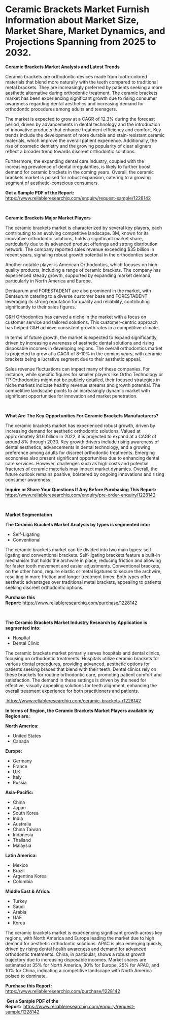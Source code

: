 <p><h1>Ceramic Brackets Market Furnish Information about Market Size, Market Share, Market Dynamics, and Projections Spanning from 2025 to 2032.</h1></p><p><strong>Ceramic Brackets Market Analysis and Latest Trends</strong></p>
<p><p>Ceramic brackets are orthodontic devices made from tooth-colored materials that blend more naturally with the teeth compared to traditional metal brackets. They are increasingly preferred by patients seeking a more aesthetic alternative during orthodontic treatment. The ceramic brackets market has been experiencing significant growth due to rising consumer awareness regarding dental aesthetics and increasing demand for orthodontic procedures among adults and teenagers.</p><p>The market is expected to grow at a CAGR of 12.3% during the forecast period, driven by advancements in dental technology and the introduction of innovative products that enhance treatment efficiency and comfort. Key trends include the development of more durable and stain-resistant ceramic materials, which improve the overall patient experience. Additionally, the rise of cosmetic dentistry and the growing popularity of clear aligners reflect a broader trend towards discreet orthodontic solutions. </p><p>Furthermore, the expanding dental care industry, coupled with the increasing prevalence of dental irregularities, is likely to further boost demand for ceramic brackets in the coming years. Overall, the ceramic brackets market is poised for robust expansion, catering to a growing segment of aesthetic-conscious consumers.</p></p>
<p><strong>Get a Sample PDF of the Report:&nbsp;</strong> <a href="https://www.reliableresearchiq.com/enquiry/request-sample/1228142?utm_campaign=3519&utm_medium=2&utm_source=Github&utm_content=ia&utm_term=13042025&utm_id=ceramic-brackets">https://www.reliableresearchiq.com/enquiry/request-sample/1228142</a></p>
<p>&nbsp;</p>
<p><strong>Ceramic Brackets Major Market Players</strong></p>
<p><p>The ceramic brackets market is characterized by several key players, each contributing to an evolving competitive landscape. 3M, known for its innovative orthodontic solutions, holds a significant market share, particularly due to its advanced product offerings and strong distribution network. The company reported sales revenue exceeding $35 billion in recent years, signaling robust growth potential in the orthodontics sector.</p><p>Another notable player is American Orthodontics, which focuses on high-quality products, including a range of ceramic brackets. The company has experienced steady growth, supported by expanding market demand, particularly in North America and Europe.</p><p>Dentaurum and FORESTADENT are also prominent in the market, with Dentaurum catering to a diverse customer base and FORESTADENT leveraging its strong reputation for quality and reliability, contributing significantly to their sales figures.</p><p>G&H Orthodontics has carved a niche in the market with a focus on customer service and tailored solutions. This customer-centric approach has helped G&H achieve consistent growth rates in a competitive climate.</p><p>In terms of future growth, the market is expected to expand significantly, driven by increasing awareness of aesthetic dental solutions and rising disposable incomes in developing regions. The overall orthodontics market is projected to grow at a CAGR of 8-10% in the coming years, with ceramic brackets being a lucrative segment due to their aesthetic appeal.</p><p>Sales revenue fluctuations can impact many of these companies. For instance, while specific figures for smaller players like Ortho Technology or TP Orthodontics might not be publicly detailed, their focused strategies in niche markets indicate healthy revenue streams and growth potential. The competitive landscape points to an increasingly dynamic market with significant opportunities for innovation and market penetration.</p></p>
<p>&nbsp;</p>
<p><strong>What Are The Key Opportunities For Ceramic Brackets Manufacturers?</strong></p>
<p><p>The ceramic brackets market has experienced robust growth, driven by increasing demand for aesthetic orthodontic solutions. Valued at approximately $1.6 billion in 2022, it is projected to expand at a CAGR of around 8% through 2030. Key growth drivers include rising awareness of dental aesthetics, advancements in dental technology, and a growing preference among adults for discreet orthodontic treatments. Emerging economies also present significant opportunities due to enhancing dental care services. However, challenges such as high costs and potential fractures of ceramic materials may impact market dynamics. Overall, the future outlook remains positive, bolstered by ongoing innovations and rising consumer awareness.</p></p>
<p><strong>Inquire or Share Your Questions If Any Before Purchasing This Report:</strong> <a href="https://www.reliableresearchiq.com/enquiry/pre-order-enquiry/1228142?utm_campaign=3519&utm_medium=2&utm_source=Github&utm_content=ia&utm_term=13042025&utm_id=ceramic-brackets">https://www.reliableresearchiq.com/enquiry/pre-order-enquiry/1228142</a></p>
<p>&nbsp;</p>
<p><strong>Market Segmentation</strong></p>
<p><strong>The Ceramic Brackets Market Analysis by types is segmented into:</strong></p>
<p><ul><li>Self-Ligating</li><li>Conventional</li></ul></p>
<p><p>The ceramic brackets market can be divided into two main types: self-ligating and conventional brackets. Self-ligating brackets feature a built-in mechanism that holds the archwire in place, reducing friction and allowing for faster tooth movement and easier adjustments. Conventional brackets, on the other hand, require elastic or metal ligatures to secure the archwire, resulting in more friction and longer treatment times. Both types offer aesthetic advantages over traditional metal brackets, appealing to patients seeking discreet orthodontic options.</p></p>
<p><strong>Purchase this Report:&nbsp;</strong><a href="https://www.reliableresearchiq.com/purchase/1228142?utm_campaign=3519&utm_medium=2&utm_source=Github&utm_content=ia&utm_term=13042025&utm_id=ceramic-brackets">https://www.reliableresearchiq.com/purchase/1228142</a></p>
<p>&nbsp;</p>
<p><strong>The Ceramic Brackets Market Industry Research by Application is segmented into:</strong></p>
<p><ul><li>Hospital</li><li>Dental Clinic</li></ul></p>
<p><p>The ceramic brackets market primarily serves hospitals and dental clinics, focusing on orthodontic treatments. Hospitals utilize ceramic brackets for various dental procedures, providing advanced, aesthetic options for patients seeking braces that blend with their teeth. Dental clinics rely on these brackets for routine orthodontic care, promoting patient comfort and satisfaction. The demand in these settings is driven by the need for effective, visually appealing solutions for teeth alignment, enhancing the overall treatment experience for both practitioners and patients.</p></p>
<p><a href="https://www.reliableresearchiq.com/ceramic-brackets-r1228142?utm_campaign=3519&utm_medium=2&utm_source=Github&utm_content=ia&utm_term=13042025&utm_id=ceramic-brackets">&nbsp;https://www.reliableresearchiq.com/ceramic-brackets-r1228142</a></p>
<p><strong>In terms of Region, the Ceramic Brackets Market Players available by Region are:</strong></p>
<p>
    <p> <strong> North America: </strong>
        <ul>
            <li>United States</li>
            <li>Canada</li>
        </ul>
        </p> 
    <p> <strong> Europe: </strong>
        <ul>
            <li>Germany</li>
            <li>France</li>
            <li>U.K.</li>
            <li>Italy</li>
            <li>Russia</li>
        </ul>
        </p> 
    <p> <strong> Asia-Pacific: </strong>
        <ul>
            <li>China</li>
            <li>Japan</li>
            <li>South Korea</li>
            <li>India</li>
            <li>Australia</li>
            <li>China Taiwan</li>
            <li>Indonesia</li>
            <li>Thailand</li>
            <li>Malaysia</li>
        </ul>
        </p> 
    <p> <strong> Latin America: </strong>
        <ul>
            <li>Mexico</li>
            <li>Brazil</li>
            <li>Argentina Korea</li>
            <li>Colombia</li>
        </ul>
        </p> 
    <p> <strong> Middle East & Africa: </strong>
        <ul>
            <li>Turkey</li>
            <li>Saudi</li>
            <li>Arabia</li>
            <li>UAE</li>
            <li>Korea</li>
        </ul>
    </p>
    </p>
<p><p>The ceramic brackets market is experiencing significant growth across key regions, with North America and Europe leading the market due to high demand for aesthetic orthodontic solutions. APAC is also emerging quickly, driven by rising dental health awareness and demand for advanced orthodontic treatments. China, in particular, shows a robust growth trajectory due to increasing disposable incomes. Market shares are estimated at 35% for North America, 30% for Europe, 25% for APAC, and 10% for China, indicating a competitive landscape with North America poised to dominate.</p></p>
<p><strong>Purchase this Report: </strong><a href="https://www.reliableresearchiq.com/purchase/1228142?utm_campaign=3519&utm_medium=2&utm_source=Github&utm_content=ia&utm_term=13042025&utm_id=ceramic-brackets">https://www.reliableresearchiq.com/purchase/1228142</a></p>
<p>&nbsp;<strong>Get a Sample PDF of the Report:&nbsp;&nbsp;</strong><a href="https://www.reliableresearchiq.com/enquiry/request-sample/1228142?utm_campaign=3519&utm_medium=2&utm_source=Github&utm_content=ia&utm_term=13042025&utm_id=ceramic-brackets">https://www.reliableresearchiq.com/enquiry/request-sample/1228142</a></p>
<p><strong></strong></p>
<p><p></p><p></p><p></p></p>